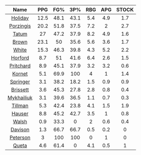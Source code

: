 |                                     Name                                     |  PPG  |  FG%  |  3P%  |  RBG  |  APG  |  STOCK  |
|:----------------------------------------------------------------------------:|:-----:|:-----:|:-----:|:-----:|:-----:|:-------:|
|      [Holiday](https://www.espn.com/nba/player/_/id/3995/jrue-holiday)       | 12.5  | 48.1  | 43.1  |  5.4  |  4.9  |   1.7   |
| [Porzingis](https://www.espn.com/nba/player/_/id/3102531/kristaps-porzingis) | 20.2  | 51.8  | 37.5  |  7.2  |   2   |   2.7   |
|      [Tatum](https://www.espn.com/nba/player/_/id/4065648/jayson-tatum)      |  27   | 47.2  | 37.9  |  8.2  |  4.9  |   1.6   |
|      [Brown](https://www.espn.com/nba/player/_/id/3917376/jaylen-brown)      | 23.1  |  50   | 35.6  |  5.6  |  3.6  |   1.7   |
|     [White](https://www.espn.com/nba/player/_/id/3078576/derrick-white)      | 15.3  | 46.3  | 39.8  |  4.3  |  5.2  |   2.2   |
|       [Horford](https://www.espn.com/nba/player/_/id/3213/al-horford)        |  8.7  |  51   | 41.6  |  6.4  |  2.6  |   1.5   |
|  [Pritchard](https://www.espn.com/nba/player/_/id/4066354/payton-pritchard)  |  8.9  | 45.1  | 37.9  |  3.2  |  3.2  |   0.6   |
|      [Kornet](https://www.espn.com/nba/player/_/id/3064560/luke-kornet)      |  5.1  | 69.9  |  100  |   4   |   1   |   1.4   |
|   [Springer](https://www.espn.com/nba/player/_/id/4432164/jaden-springer)    |  3.1  | 38.2  | 18.2  |  1.5  |  0.9  |   0.9   |
|   [Brissett](https://www.espn.com/nba/player/_/id/4278031/oshae-brissett)    |  3.6  | 45.3  | 27.8  |  2.8  |  0.8  |   0.4   |
|  [Mykhailiuk](https://www.espn.com/nba/player/_/id/3133602/svi-mykhailiuk)   |  3.1  | 39.6  | 36.5  |  1.1  |  0.7  |   0.3   |
|    [Tillman](https://www.espn.com/nba/player/_/id/4277964/xavier-tillman)    |  5.3  | 42.4  | 23.8  |  4.1  |  1.5  |   1.9   |
|      [Hauser](https://www.espn.com/nba/player/_/id/4065804/sam-hauser)       |  8.8  | 45.2  | 42.7  |  3.5  |   1   |   0.8   |
|      [Walsh](https://www.espn.com/nba/player/_/id/4683689/jordan-walsh)      |  0.9  | 33.3  |   0   |   2   |  0.6  |   0.4   |
|      [Davison](https://www.espn.com/nba/player/_/id/4576085/jd-davison)      |  1.3  | 66.7  | 66.7  |  0.5  |  0.2  |    0    |
|    [Peterson](https://www.espn.com/nba/player/_/id/4397689/drew-peterson)    |   3   |  100  |  100  |   0   |   1   |    0    |
|     [Queta](https://www.espn.com/nba/player/_/id/4397424/neemias-queta)      |  4.6  | 61.4  |   0   |  4.1  |  0.5  |    1    |